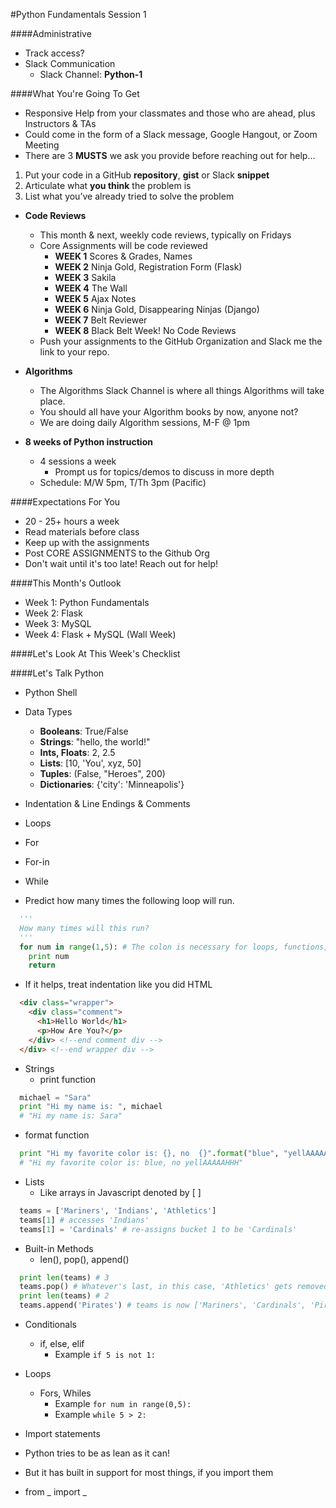 #Python Fundamentals Session 1

####Administrative
- Track access?
- Slack Communication
  - Slack Channel: **Python-1**

####What You're Going To Get
- Responsive Help from your classmates and those who are ahead, plus Instructors & TAs
- Could come in the form of a Slack message, Google Hangout, or Zoom Meeting
- There are 3 **MUSTS** we ask you provide before reaching out for help...
 1. Put your code in a GitHub **repository**, **gist** or Slack **snippet**
 2. Articulate what **you think** the problem is
 3. List what you’ve already tried to solve the problem

- **Code Reviews**
  - This month & next, weekly code reviews, typically on Fridays
  - Core Assignments will be code reviewed
    - **WEEK 1** Scores & Grades, Names
    - **WEEK 2** Ninja Gold, Registration Form (Flask)
    - **WEEK 3** Sakila
    - **WEEK 4** The Wall
    - **WEEK 5** Ajax Notes
    - **WEEK 6** Ninja Gold, Disappearing Ninjas (Django)
    - **WEEK 7** Belt Reviewer
    - **WEEK 8** Black Belt Week! No Code Reviews
  - Push your assignments to the GitHub Organization and Slack me the link to your repo.

- **Algorithms**
  - The Algorithms Slack Channel is where all things Algorithms will take place.  
  - You should all have your Algorithm books by now, anyone not?
  - We are doing daily Algorithm sessions, M-F @ 1pm
- **8 weeks of Python instruction**
  - 4 sessions a week
    - Prompt us for topics/demos to discuss in more depth
  - Schedule: M/W 5pm, T/Th 3pm (Pacific)

####Expectations For You
- 20 - 25+ hours a week
- Read materials before class
- Keep up with the assignments
- Post CORE ASSIGNMENTS to the Github Org
- Don't wait until it's too late! Reach out for help!

####This Month's Outlook
- Week 1: Python Fundamentals
- Week 2: Flask
- Week 3: MySQL
- Week 4: Flask + MySQL (Wall Week)

####Let's Look At This Week's Checklist

####Let's Talk Python
- Python Shell
- Data Types
  - <b>Booleans</b>:  True/False
  - <b>Strings</b>: "hello, the world!"
  - <b>Ints, Floats</b>: 2, 2.5
  - <b>Lists</b>: [10, 'You', xyz, 50]
  - <b>Tuples</b>:  (False, "Heroes", 200)
  - <b>Dictionaries</b>:  {'city': 'Minneapolis'}
- Indentation & Line Endings & Comments
- Loops
 - For
 - For-in
 - While


 - Predict how many times the following loop will run.
```python
  '''
  How many times will this run?
  '''
  for num in range(1,5): # The colon is necessary for loops, functions, conditionals
    print num
    return
```
  - If it helps, treat indentation like you did HTML
```html
  <div class="wrapper">
    <div class="comment">
      <h1>Hello World</h1>
      <p>How Are You?</p>
    </div> <!--end comment div -->
  </div> <!--end wrapper div -->
```
- Strings
  - print function
```python
  michael = "Sara"
  print "Hi my name is: ", michael
  # "Hi my name is: Sara"
```
  - format function
```python
  print "Hi my favorite color is: {}, no  {}".format("blue", "yellAAAAAHHH")
  # "Hi my favorite color is: blue, no yellAAAAAHHH"
```
- Lists
  - Like arrays in Javascript denoted by [ ]
```python
  teams = ['Mariners', 'Indians', 'Athletics']
  teams[1] # accesses 'Indians'
  teams[1] = 'Cardinals' # re-assigns bucket 1 to be 'Cardinals'
```
  - Built-in Methods
    - len(), pop(), append()
```python
  print len(teams) # 3
  teams.pop() # Whatever's last, in this case, 'Athletics' gets removed!
  print len(teams) # 2
  teams.append('Pirates') # teams is now ['Mariners', 'Cardinals', 'Pirates']
```
- Conditionals
  - if, else, elif
    - Example ```if 5 is not 1:```

- Loops
  - Fors, Whiles
    - Example ```for num in range(0,5):```
    - Example ```while 5 > 2:```

- Import statements
 - Python tries to be as lean as it can!
 - But it has built in support for most things, if you import them
 - from _ import _	 

